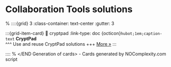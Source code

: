 # Collaboration Tools solutions 
% <Start Generation of cards> 
::::{grid} 3
:class-container: text-center
:gutter: 3 

:::{grid-item-card}
:link: cryptpad
:link-type: doc
{octicon}`hubot;1em;caption-text` **CryptPad**        
^^^
Use and reuse CryptPad solutions
+++
[More »](cryptpad)
:::


::::
% </END Generation of cards> - Cards generated by NOComplexity.com script